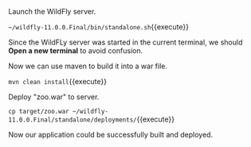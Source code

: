 Launch the WildFly server.


`~/wildfly-11.0.0.Final/bin/standalone.sh`{{execute}}


Since the WildFLy server was started in the current terminal, we should **Open a new terminal** to avoid confusion.


Now we can use maven to build it into a war file.


`mvn clean install`{{execute}}


Deploy "zoo.war" to server.


`cp target/zoo.war ~/wildfly-11.0.0.Final/standalone/deployments/`{{execute}}


Now our application could be successfully built and deployed.
